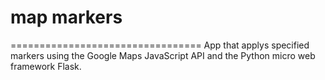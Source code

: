 # map markers
=================================
App that applys specified markers using the Google Maps JavaScript API and the Python micro web framework Flask.
